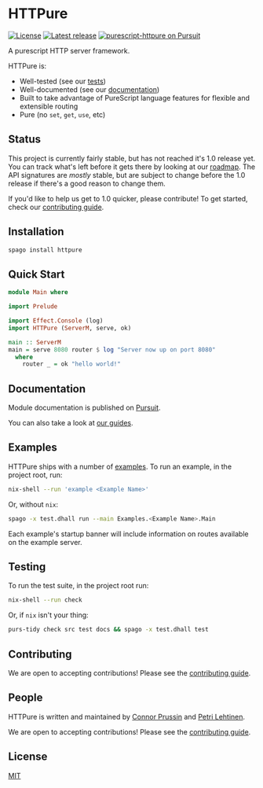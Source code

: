 # HTTPure

[![License](https://img.shields.io/badge/license-MIT-blue.svg)](https://raw.githubusercontent.com/citizennet/purescript-httpure/main/License)
[![Latest release](http://img.shields.io/github/release/citizennet/purescript-httpure.svg)](https://github.com/citizennet/purescript-httpure/releases)
[![purescript-httpure on Pursuit](https://pursuit.purescript.org/packages/purescript-httpure/badge)](https://pursuit.purescript.org/packages/purescript-httpure)

A purescript HTTP server framework.

HTTPure is:

- Well-tested (see our [tests](./test/Test))
- Well-documented (see our [documentation](./docs))
- Built to take advantage of PureScript language features for flexible and
  extensible routing
- Pure (no `set`, `get`, `use`, etc)

## Status

This project is currently fairly stable, but has not reached it's 1.0 release
yet. You can track what's left before it gets there by looking at our
[roadmap](https://github.com/citizennet/purescript-httpure/projects). The API
signatures are _mostly_ stable, but are subject to change before the 1.0 release
if there's a good reason to change them.

If you'd like to help us get to 1.0 quicker, please contribute! To get started,
check our [contributing guide](./Contributing.md).

## Installation

```bash
spago install httpure
```

## Quick Start

```purescript
module Main where

import Prelude

import Effect.Console (log)
import HTTPure (ServerM, serve, ok)

main :: ServerM
main = serve 8080 router $ log "Server now up on port 8080"
  where
    router _ = ok "hello world!"
```

## Documentation

Module documentation is published
on [Pursuit](http://pursuit.purescript.org/packages/purescript-httpure).

You can also take a look at [our guides](./docs).

## Examples

HTTPure ships with a number of [examples](./docs/Examples). To run an example,
in the project root, run:

```bash
nix-shell --run 'example <Example Name>'
```

Or, without `nix`:

```bash
spago -x test.dhall run --main Examples.<Example Name>.Main
```

Each example's startup banner will include information on routes available on
the example server.

## Testing

To run the test suite, in the project root run:

```bash
nix-shell --run check
```

Or, if `nix` isn't your thing:

```bash
purs-tidy check src test docs && spago -x test.dhall test
```

## Contributing

We are open to accepting contributions! Please see
the [contributing guide](Contributing.md).

## People

HTTPure is written and maintained
by [Connor Prussin](https://connor.prussin.net) and [Petri
Lehtinen](http://www.digip.org/).

We are open to accepting contributions! Please see
the [contributing guide](./Contributing.md).

## License

[MIT](./License)

